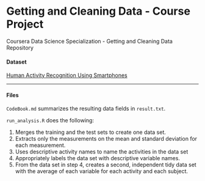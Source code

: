 # Getting and Cleaning Data - Course Project
Coursera Data Science Specialization - Getting and Cleaning Data Repository

#### Dataset

[Human Activity Recognition Using Smartphones](http://https://d396qusza40orc.cloudfront.net/getdata%2Fprojectfiles%2FUCI%20HAR%20Dataset.zip "Human Activity Recognition Using Smartphones")

------------


#### Files
`CodeBook.md` summarizes the resulting data fields in `result.txt`.

`run_analysis.R` does the following:

1. Merges the training and the test sets to create one data set.
2. Extracts only the measurements on the mean and standard deviation for each measurement.
3. Uses descriptive activity names to name the activities in the data set
4. Appropriately labels the data set with descriptive variable names.
5. From the data set in step 4, creates a second, independent tidy data set with the average of each variable for each activity and each subject.
